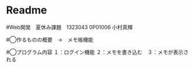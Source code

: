 # Readme

#Web開発　夏休み課題　1323043 0P01006 小村真輝

#◯作るものの概要　→　メモ帳機能

#◯プログラム内容 １：ログイン機能 ２：メモを書き込む　３：メモが表示される
